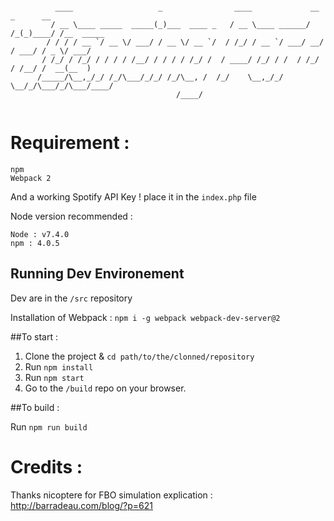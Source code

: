 ```

          ____                   _                ____             __  _      __
         / __ \____ _____  _____(_)___  ____ _   / __ \____ ______/ /_(_)____/ /__  _____
        / / / / __ `/ __ \/ ___/ / __ \/ __ `/  / /_/ / __ `/ ___/ __/ / ___/ / _ \/ ___/
       / /_/ / /_/ / / / / /__/ / / / / /_/ /  / ____/ /_/ / /  / /_/ / /__/ /  __(__  )
      /_____/\__,_/_/ /_/\___/_/_/ /_/\__, /  /_/    \__,_/_/   \__/_/\___/_/\___/____/
                                     /____/


```
# Requirement :

```
npm
Webpack 2
```

And a working Spotify API Key !
place it in the ```index.php``` file

Node version recommended :

```
Node : v7.4.0
npm : 4.0.5
```

## Running Dev Environement

Dev are in the ```/src``` repository

Installation of Webpack : ```npm i -g webpack webpack-dev-server@2```

##To start :

1. Clone the project & ```cd path/to/the/clonned/repository```
2. Run ```npm install```
3. Run ```npm start```
4. Go to the ```/build``` repo on your browser.

##To build :

Run ```npm run build```


# Credits :

Thanks nicoptere for FBO simulation explication : http://barradeau.com/blog/?p=621
